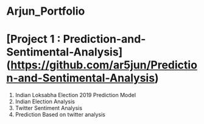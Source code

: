 # Arjun_Portfolio



# [Project 1 : Prediction-and-Sentimental-Analysis] (https://github.com/ar5jun/Prediction-and-Sentimental-Analysis)

1. Indian Loksabha Election 2019 Prediction Model
2. Indian Election Analysis
3. Twitter Sentiment Analysis
4. Prediction Based on twitter analysis
